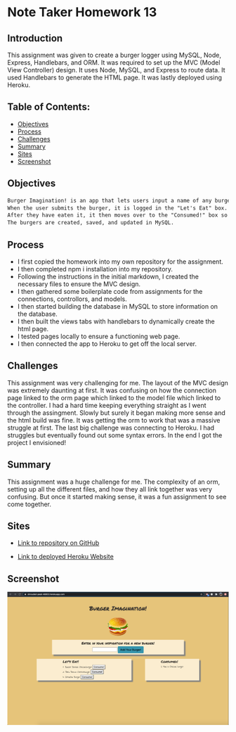 # Note Taker Homework 13   

## Introduction  

This assignment was given to create a burger logger using MySQL, Node, Express, Handlebars, and ORM. It was required to set up the MVC (Model View Controller) design. It uses Node, MySQL, and Express to route data. It used Handlebars to generate the HTML page. It was lastly deployed using Heroku.

## Table of Contents:  
* [Objectives](#Objectives)
* [Process](#Process)
* [Challenges](#Challenges)
* [Summary](#Summary)
* [Sites](#Sites)
* [Screenshot](#Screenshot)

## Objectives  

```md
Burger Imagination! is an app that lets users input a name of any burger they can conjure.  
When the user submits the burger, it is logged in the "Let's Eat" box.  
After they have eaten it, it then moves over to the "Consumed!" box so they know which burgers have and have not been eaten.  
The burgers are created, saved, and updated in MySQL.  
```

## Process  

* I first copied the homework into my own repository for the assignment.  
* I then completed npm i installation into my repository. 
* Following the instructions in the initial markdown, I created the necessary files to ensure the MVC design.
* I then gathered some boilerplate code from assignments for the connections, controllors, and models.
* I then started building the database in MySQL to store information on the database.
* I then built the views tabs with handlebars to dynamically create the html page.
* I tested pages locally to ensure a functioning web page.
* I then connected the app to Heroku to get off the local server.  

## Challenges  

This assignment was very challenging for me. The layout of the MVC design was extremely daunting at first. It was confusing on how the connection page linked to the orm page which linked to the model file which linked to the controller. I had a hard time keeping everything straight as I went through the assingment. Slowly but surely it began making more sense and the html build was fine. It was getting the orm to work that was a massive struggle at first. The last big challenge was connecting to Heroku. I had struggles but eventually found out some syntax errors. In the end I got the project I envisioned!

## Summary  

This assignment was a huge challenge for me. The complexity of an orm, setting up all the different files, and how they all link together was very confusing. But once it started making sense, it was a fun assignment to see come together.

## Sites  

* [Link to repository on GitHub](https://github.com/j-midgley13/mvc-hw-13)

* [Link to deployed Heroku Website](https://shrouded-peak-46803.herokuapp.com/) 

## Screenshot  

![screenshot](public/assets/img/burger-logger.png)  